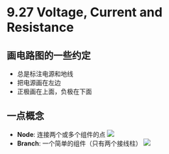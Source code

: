 
9\.27 Voltage, Current and Resistance
=====================================


画电路图的一些约定
---------


* 总是标注电源和地线
* 把电源画在左边
* 正极画在上面，负极在下面


一点概念
----


* **Node**: 连接两个或多个组件的点 ![](https://z3.ax1x.com/2021/10/25/54qhf1.png)
* **Branch**: 一个简单的组件（只有两个接线柱） ![](https://z3.ax1x.com/2021/10/25/54qqTH.png)


